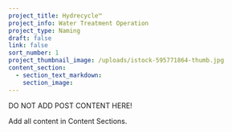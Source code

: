 ```yaml
---
project_title: Hydrecycle™
project_info: Water Treatment Operation
project_type: Naming
draft: false
link: false
sort_number: 1
project_thumbnail_image: /uploads/istock-595771864-thumb.jpg
content_section:
  - section_text_markdown:
    section_image:
---
```



DO NOT ADD POST CONTENT HERE!

Add all content in Content Sections.